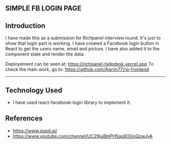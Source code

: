 ## SIMPLE FB LOGIN PAGE

## Introduction

I have made this as a submission for Richpanel interview round. It's just to show that login part is working.
I have created a Facebook login button in React to get the users name, email and picture. I have also added it to the component state and render the data.

Deployement can be seen at: https://richpanel-helpdesk.vercel.app
To check the main work, go to: https://github.com/Agrim77/rp-frontend

<hr />

## Technology Used

- I have used react-facebook-login library to implement it.

## References

- https://www.quod.ai/
- https://www.youtube.com/channel/UC29ju8bIPH5as8OGnQzwJyA
